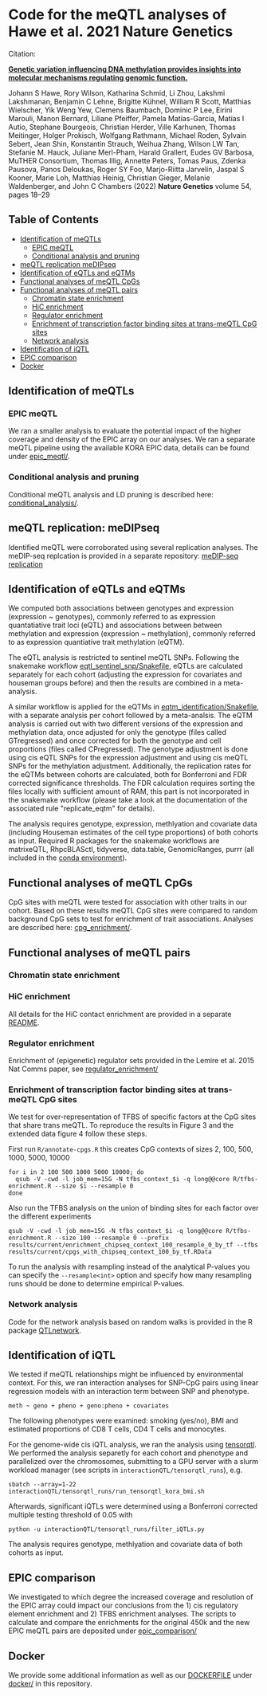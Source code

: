 # Code for the meQTL analyses of Hawe et al. 2021 Nature Genetics

Citation:

**[Genetic variation influencing DNA methylation provides insights into molecular mechanisms regulating genomic function.](https://www.nature.com/articles/s41588-021-00969-x)**

Johann S Hawe, Rory Wilson, Katharina Schmid, Li Zhou, Lakshmi Lakshmanan, Benjamin C Lehne, Brigitte Kühnel, William R Scott, Matthias Wielscher, Yik Weng Yew, Clemens Baumbach, Dominic P Lee, Eirini Marouli, Manon Bernard, Liliane Pfeiffer, Pamela Matías-García, Matias I Autio, Stephane Bourgeois, Christian Herder, Ville Karhunen, Thomas Meitinger, Holger Prokisch, Wolfgang Rathmann, Michael Roden, Sylvain Sebert, Jean Shin, Konstantin Strauch, Weihua Zhang, Wilson LW Tan, Stefanie M. Hauck, Juliane Merl-Pham, Harald Grallert, Eudes GV Barbosa, MuTHER Consortium, Thomas Illig, Annette Peters, Tomas Paus, Zdenka Pausova, Panos Deloukas, Roger SY Foo, Marjo-Riitta Jarvelin, Jaspal S Kooner, Marie Loh, Matthias Heinig, Christian Gieger, Melanie Waldenberger, and John C Chambers (2022) **Nature Genetics** volume 54, pages 18–29


## Table of Contents


   * [Identification of meQTLs](#identification-of-meqtls)
      * [EPIC meQTL](#epic-meqtl)
      * [Conditional analysis and pruning](#conditional-analysis-and-pruning)
   * [meQTL replication meDIPseq](#meqtl-replication-medipseq) 
   * [Identification of eQTLs and eQTMs](#identification-of-eqtls-and-eqtms)
   * [Functional analyses of meQTL CpGs](#functional-analyses-of-meqtl-cpgs)
   * [Functional analyses of meQTL pairs](#functional-analyses-of-meqtl-pairs)
      * [Chromatin state enrichment](#chromatin-state-enrichment)
      * [HiC enrichment](#hic-enrichment)
      * [Regulator enrichment](#regulator-enrichment)
      * [Enrichment of transcription factor binding sites at trans-meQTL CpG sites](#enrichment-of-transcription-factor-binding-sites-at-trans-meqtl-cpg-sites)
      * [Network analysis](#network-analysis)
   * [Identification of iQTL](#identification-of-iqtl)
   * [EPIC comparison](#epic-comparison)
   * [Docker](#docker)

## Identification of meQTLs

### EPIC meQTL

We ran a smaller analysis to evaluate the potential impact of the higher coverage and density of the EPIC array on our analyses.
We ran a separate meQTL pipeline using the available KORA EPIC data, details can be found under [epic_meqtl/](epic_meqtl/).

### Conditional analysis and pruning
Conditional meQTL analysis and LD pruning is described here: [conditional_analysis/](conditional_analysis/).

## meQTL replication: meDIPseq

Identified meQTL were corroborated using several replication analyses.
The meDIP-seq replcation is provided in a separate repository: [meDIP-seq replication](medipseq_replication/)

## Identification of eQTLs and eQTMs

We computed both associations between genotypes and expression (expression ~ genotypes), commonly referred to as expression quantatiative trait loci (eQTL) and associations between between methylation and expression (expression ~ methylation), commonly referred to as expression quantiative trait methylation (eQTM).

The eQTL analysis is restricted to sentinel meQTL SNPs. Following the snakemake workflow [eqtl_sentinel_snp/Snakefile](eqtl_sentinel_snp/Snakefile.sm), eQTLs are calculated separately for each cohort (adjusting the expression for covariates and houseman groups before) and then the results are combined in a meta-analysis. 

A similar workflow is applied for the eQTMs in [eqtm_identification/Snakefile](eqtm_identificaton/Snakemake.sm), with a separate analysis per cohort followed by a meta-analsis. The eQTM analysis is carried out with two different versions of the expression and methylation data, once adjusted for only the genotype (files called GTregressed) and once corrected for both the genotype and cell proportions (files called CPregressed). The genotype adjustment is done using cis eQTL SNPs for the expression adjustment and using cis meQTL SNPs for the methylation adjustment. Additionally, the replication rates for the eQTMs between cohorts are calculated, both for Bonferroni and FDR corrected significance thresholds. The FDR calculation requires sorting the files locally with sufficient amount of RAM, this part is not incorporated in the snakemake workflow (please take a look at the documentation of the associated rule "replicate_eqtm" for details).

The analysis requires genotype, expression, methlyation and covariate data (including Houseman estimates of the cell type proportions) of both cohorts as input. Required R packages for the snakemake workflows are matrixeQTL, RhpcBLASctl, tidyverse, data.table, GenomicRanges, purrr (all included  in the [conda environment](epic_meqtl/envs/rbio.yaml)).

## Functional analyses of meQTL CpGs
CpG sites with meQTL were tested for association with other traits in our cohort. Based on these results meQTL CpG sites were compared to random background CpG sets to test for enrichment of trait associations. Analyses are described here: [cpg_enrichment/](cpg_enrichment/).

## Functional analyses of meQTL pairs

### Chromatin state enrichment

### HiC enrichment

All details for the HiC contact enrichment are provided in a separate [README](hic_enrichment/README.md).

### Regulator enrichment

Enrichment of (epigenetic) regulator sets provided in the Lemire et al. 2015 Nat Comms paper, see [regulator_enrichment/](./regulator_enrichment/)

### Enrichment of transcription factor binding sites at trans-meQTL CpG sites

We test for over-representation of TFBS of specific factors at the CpG sites that share trans meQTL. To reproduce the results in Figure 3 and the extended data figure 4 follow these steps.

First run `R/annotate-cpgs.R` this creates CpG contexts of sizes 2, 100, 500,
1000, 5000, 10000

```{bash}
for i in 2 100 500 1000 5000 10000; do
  qsub -V -cwd -l job_mem=15G -N tfbs_context_$i -q long@@core R/tfbs-enrichment.R --size $i --resample 0
done
```

Also run the TFBS analysis on the union of binding sites for each factor over
the different experiments

```{bash}
qsub -V -cwd -l job_mem=15G -N tfbs_context_$i -q long@@core R/tfbs-enrichment.R --size 100 --resample 0 --prefix results/current/enrichment_chipseq_context_100_resample_0_by_tf --tfbs results/current/cpgs_with_chipseq_context_100_by_tf.RData
```

To run the analysis with resampling instead of the analytical P-values you can specify the `--resample<int>` option and specify how many resampling runs should be done to determine empirical P-values. 

### Network analysis

Code for the network analysis based on random walks is provided in the R package [QTLnetwork](https://github.com/heiniglab/QTLnetwork).

## Identification of iQTL

We tested if meQTL relationships might be influenced by environmental context. For this, we ran interaction analyses for SNP-CpG pairs using linear regression models with an interaction term between SNP and phenotype. 

```
meth ~ geno + pheno + geno:pheno + covariates
```

The following phenotypes were examined: smoking (yes/no), BMI and estimated proportions of CD8 T cells, CD4 T cells and monocytes. 

For the genome-wide cis iQTL analysis, we ran the analysis using [tensorqtl](https://github.com/broadinstitute/tensorqtl). We performed the analysis separetly for each cohort and phenotype and parallelized over the chromosomes, submitting to a GPU server with a slurm workload manager (see scripts in `interactionQTL/tensorqtl_runs`), e.g.

```{bash}
sbatch --array=1-22 interactionQTL/tensorqtl_runs/run_tensorqtl_kora_bmi.sh 
```
Afterwards, significant iQTLs were determined using a Bonferroni corrected multiple testing threshold of 0.05 with

```{bash}
python -u interactionQTL/tensorqtl_runs/filter_iQTLs.py
```
The analysis requires genotype, methlyation and covariate data of both cohorts as input.

## EPIC comparison

We investigated to which degree the increased coverage and resolution of the EPIC array could impact our conclusions from the 1) cis regulatory element enrichment and 2) TFBS enrichment analyses.
The scripts to calculate and compare the enrichments for the original 450k and the new EPIC meQTL pairs are deposited under [epic_comparison/](epic_comparison/)

## Docker

We provide some additional information as well as our [DOCKERFILE](docker/DOCKERFILE) under [docker/](docker/) in this repository.
